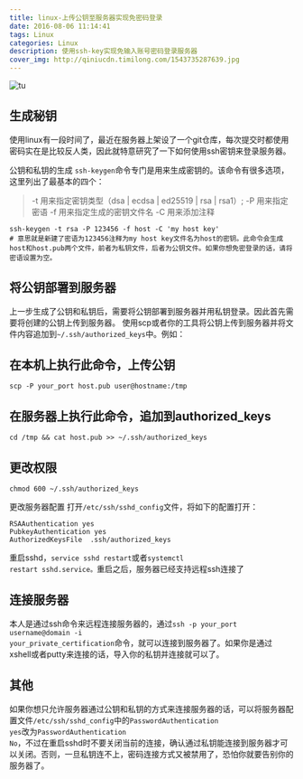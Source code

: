 ```yaml
---
title: linux-上传公钥至服务器实现免密码登录
date: 2016-08-06 11:14:41
tags: Linux
categories: Linux
description: 使用ssh-key实现免输入账号密码登录服务器
cover_img: http://qiniucdn.timilong.com/1543735287639.jpg
---
```


![tu](http://qiniucdn.timilong.com/1543735287639.jpg)

## 生成秘钥
使用linux有一段时间了，最近在服务器上架设了一个git仓库，每次提交时都使用密码实在是比较反人类，因此就特意研究了一下如何使用ssh密钥来登录服务器。

公钥和私钥的生成
<code>ssh-keygen</code>命令专门是用来生成密钥的。该命令有很多选项，这里列出了最基本的四个：

> -t 用来指定密钥类型（dsa | ecdsa | ed25519 | rsa | rsa1）;
> -P 用来指定密语
> -f 用来指定生成的密钥文件名
> -C 用来添加注释

```shell
ssh-keygen -t rsa -P 123456 -f host -C 'my host key'
# 意思就是新建了密语为123456注释为my host key文件名为host的密钥。此命令会生成host和host.pub两个文件，前者为私钥文件，后者为公钥文件。如果你想免密登录的话，请将密语设置为空。
```

## 将公钥部署到服务器
上一步生成了公钥和私钥后，需要将公钥部署到服务器并用私钥登录。因此首先需要将创建的公钥上传到服务器。
使用scp或者你的工具将公钥上传到服务器并将文件内容追加到<code>~/.ssh/authorized_keys</code>中。例如：

## 在本机上执行此命令，上传公钥
```shell
scp -P your_port host.pub user@hostname:/tmp
```

## 在服务器上执行此命令，追加到authorized_keys
```shell
cd /tmp && cat host.pub >> ~/.ssh/authorized_keys
```

## 更改权限
```shell
chmod 600 ~/.ssh/authorized_keys
```
更改服务器配置
打开<code>/etc/ssh/sshd_config</code>文件，将如下的配置打开：
```shell
RSAAuthentication yes
PubkeyAuthentication yes
AuthorizedKeysFile  .ssh/authorized_keys
```

重启sshd，<code>service sshd restart</code>或者<code>systemctl restart sshd.service。</code>重启之后，服务器已经支持远程ssh连接了

## 连接服务器
本人是通过ssh命令来远程连接服务器的，通过<code>ssh -p your_port username@domain -i your_private_certification</code>命令，就可以连接到服务器了。如果你是通过xshell或者putty来连接的话，导入你的私钥并连接就可以了。

## 其他
如果你想只允许服务器通过公钥和私钥的方式来连接服务器的话，可以将服务器配置文件<code>/etc/ssh/sshd_config</code>中的<code>PasswordAuthentication yes</code>改为<code>PasswordAuthentication No</code>，不过在重启sshd时不要关闭当前的连接，确认通过私钥能连接到服务器才可以关闭。否则，一旦私钥连不上，密码连接方式又被禁用了，恐怕你就要告别你的服务器了。

